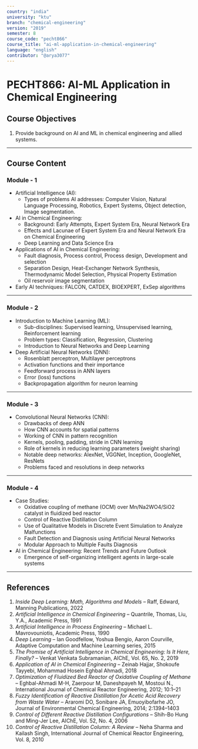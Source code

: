 ```yaml
---
country: "india"
university: "ktu"
branch: "chemical-engineering"
version: "2019"
semester: 8
course_code: "pecht866"
course_title: "ai-ml-application-in-chemical-engineering"
language: "english"
contributor: "@arya3077"
---
```


# PECHT866: AI-ML Application in Chemical Engineering

## Course Objectives
1. Provide background on AI and ML in chemical engineering and allied systems.
---
## Course Content

### Module - 1
* Artificial Intelligence (AI):
  - Types of problems AI addresses: Computer Vision, Natural Language Processing, Robotics, Expert Systems, Object detection, Image segmentation.
* AI in Chemical Engineering:
  - Background: Early Attempts, Expert System Era, Neural Network Era
  - Effects and Lacunae of Expert System Era and Neural Network Era on Chemical Engineering
  - Deep Learning and Data Science Era
* Applications of AI in Chemical Engineering:
  - Fault diagnosis, Process control, Process design, Development and selection
  - Separation Design, Heat-Exchanger Network Synthesis, Thermodynamic Model Selection, Physical Property Estimation
  - Oil reservoir image segmentation
* Early AI techniques: FALCON, CATDEX, BIOEXPERT, ExSep algorithms  
---

### Module - 2
* Introduction to Machine Learning (ML):
  - Sub-disciplines: Supervised learning, Unsupervised learning, Reinforcement learning
  - Problem types: Classification, Regression, Clustering
  - Introduction to Neural Networks and Deep Learning
* Deep Artificial Neural Networks (DNN):
  - Rosenblatt perceptron, Multilayer perceptrons
  - Activation functions and their importance
  - Feedforward process in ANN layers
  - Error (loss) functions
  - Backpropagation algorithm for neuron learning  
---

### Module - 3
* Convolutional Neural Networks (CNN):
  - Drawbacks of deep ANN
  - How CNN accounts for spatial patterns
  - Working of CNN in pattern recognition
  - Kernels, pooling, padding, stride in CNN learning
  - Role of kernels in reducing learning parameters (weight sharing)
  - Notable deep networks: AlexNet, VGGNet, Inception, GoogleNet, ResNets
  - Problems faced and resolutions in deep networks  
---

### Module - 4
* Case Studies:
  - Oxidative coupling of methane (OCM) over Mn/Na2WO4/SiO2 catalyst in fluidized bed reactor
  - Control of Reactive Distillation Column
  - Use of Qualitative Models in Discrete Event Simulation to Analyze Malfunctions
  - Fault Detection and Diagnosis using Artificial Neural Networks
  - Modular Approach to Multiple Faults Diagnosis
* AI in Chemical Engineering: Recent Trends and Future Outlook
  - Emergence of self-organizing intelligent agents in large-scale systems  
---

## References
1. *Inside Deep Learning: Math, Algorithms and Models* – Raff, Edward, Manning Publications, 2022
2. *Artificial Intelligence in Chemical Engineering* – Quantrile, Thomas, Liu, Y.A., Academic Press, 1991
3. *Artificial Intelligence in Process Engineering* – Michael L. Mavrovouniotis, Academic Press, 1990
4. *Deep Learning* – Ian Goodfellow, Yoshua Bengio, Aaron Courville, Adaptive Computation and Machine Learning series, 2015
6. *The Promise of Artificial Intelligence in Chemical Engineering: Is It Here, Finally?* – Venkat Venkata Subramanian, AIChE, Vol. 65, No. 2, 2019
7. *Application of AI in Chemical Engineering* – Zeinab Hajjar, Shokoufe Tayyebi, Mohammad Hosein Eghbal Ahmadi, 2018
8. *Optimization of Fluidized Bed Reactor of Oxidative Coupling of Methane* – Eghbal-Ahmadi M-H, Zaerpour M, Daneshpayeh M, Mostoui N., International Journal of Chemical Reactor Engineering, 2012; 10:1–21
9. *Fuzzy Identification of Reactive Distillation for Acetic Acid Recovery from Waste Water* – Araromi DO, Sonibare JA, Emuoyibofarhe JO, Journal of Environmental Chemical Engineering, 2014; 2:1394–1403
6. *Control of Different Reactive Distillation Configurations* – Shih-Bo Hung and Ming-Jer Lee, AIChE, Vol. 52, No. 4, 2006
7. *Control of Reactive Distillation Column: A Review* – Neha Sharma and Kailash Singh, International Journal of Chemical Reactor Engineering, Vol. 8, 2010

